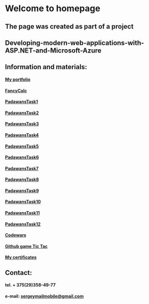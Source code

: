 # **Welcome to homepage**




## The page was created as part of a project 
## Developing-modern-web-applications-with-ASP.NET-and-Microsoft-Azure



## Information and materials:


#### [My portfolio](https://github.com/SergeyPochebyt/SergeyPochebyt.github.io/edit/master/index.md)
#### [FancyCalc](https://github.com/SergeyPochebyt/FancyCalc)
#### [PadawansTask1](https://github.com/SergeyPochebyt/PadawansTask1)
#### [PadawansTask2](https://github.com/SergeyPochebyt/PadawansTask2)
#### [PadawansTask3](https://github.com/SergeyPochebyt/PadawansTask3)
#### [PadawansTask4](https://github.com/SergeyPochebyt/PadawansTask4)
#### [PadawansTask5](https://github.com/SergeyPochebyt/PadawansTask5)
#### [PadawansTask6](https://github.com/SergeyPochebyt/PadawansTask6)
#### [PadawansTask7](https://github.com/SergeyPochebyt/PadawansTask7)
#### [PadawansTask8](https://github.com/SergeyPochebyt/PadawansTask8)
#### [PadawansTask9](https://github.com/SergeyPochebyt/PadawansTask9)
#### [PadawansTask10](https://github.com/SergeyPochebyt/PadawansTask10)
#### [PadawansTask11](https://github.com/SergeyPochebyt/PadawansTask11)
#### [PadawansTask12](https://github.com/SergeyPochebyt/PadawansTask12)


#### [Codewars](https://www.codewars.com/users/SergeyPochebyt)
#### [Github game Tic Tac](https://github.com/SergeyPochebyt/TicTac)
#### [My certificates](https://github.com/SergeyPochebyt/SergeyPochebyt.github.io/edit/master/index.md)




## Contact:
#### tel. + 375(29)358-49-77
#### e-mail: sergeymailmobile@gmail.com




